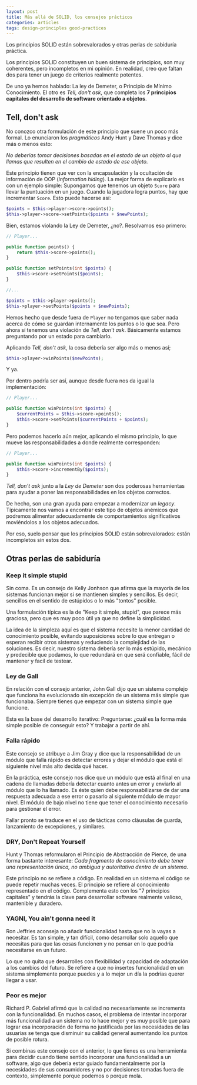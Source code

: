 ```yaml
---
layout: post
title: Más allá de SOLID, los consejos prácticos
categories: articles
tags: design-principles good-practices
---
```


Los principios SOLID están sobrevalorados y otras perlas de sabiduría práctica.

Los principios SOLID constituyen un buen sistema de principios, son muy coherentes, pero incompletos en mi opinión. En realidad, creo que faltan dos para tener un juego de criterios realmente potentes.

De uno ya hemos hablado: La ley de Demeter, o Principio de Mínimo Conocimiento. El otro es *Tell, don't ask*, que completa los **7 principios capitales del desarrollo de software orientado a objetos**.

## Tell, don't ask

No conozco otra formulación de este principio que suene un poco más formal. Lo enunciaron los *pragmáticos* Andy Hunt y Dave Thomas y dice más o menos esto:

*No deberías tomar decisiones basadas en el estado de un objeto al que llamas que resulten en el cambio de estado de ese objeto.*

Este principio tienen que ver con la encapsulación y la ocultación de información de OOP (*information hiding*). La mejor forma de explicarlo es con un ejemplo simple: Supongamos que tenemos un objeto `Score` para llevar la puntuación en un juego. Cuando la jugadora logra puntos, hay que incrementar `Score`. Esto puede hacerse así:

```php
$points = $this->player->score->points();
$this->player->score->setPoints($points + $newPoints);
```

Bien, estamos violando la Ley de Demeter, ¿no?. Resolvamos eso primero:

```php
// Player...

public function points() {
    return $this->score->points();
}

public function setPoints(int $points) {
    $this->score->setPoints($points);
}

//...

$points = $this->player->points();
$this->player->setPoints($points + $newPoints);
```

Hemos hecho que desde fuera de `Player` no tengamos que saber nada acerca de cómo se guardan internamente los puntos o lo que sea. Pero ahora sí tenemos una violación de *Tell, don't ask*. Básicamente estamos preguntando por un estado para cambiarlo.

Aplicando *Tell, don't ask*, la cosa debería ser algo más o menos así;

```php
$this->player->winPoints($newPoints);
```

Y ya.

Por dentro podría ser así, aunque desde fuera nos da igual la implementación:

```php
// Player...

public function winPoints(int $points) {
    $currentPoints = $this->score->points();
    $this->score->setPoints($currentPoints + $points);
}
```

Pero podemos hacerlo aún mejor, aplicando el mismo principio, lo que mueve las responsabilidades a donde realmente corresponden:

```php
// Player...

public function winPoints(int $points) {
    $this->score->incrementBy($points);
}
```

*Tell, don't ask* junto a la *Ley de Demeter* son dos poderosas herramientas para ayudar a poner las responsabilidades en los objetos correctos. 

De hecho, son una gran ayuda para empezar a modernizar un *legacy*. Típicamente nos vamos a encontrar este tipo de objetos anémicos que podremos alimentar adecuadamente de comportamientos significativos moviéndolos a los objetos adecuados.

Por eso, suelo pensar que los principios SOLID están sobrevalorados: están incompletos sin estos dos.

## Otras perlas de sabiduría

### Keep it simple stupid

Sin coma. Es un consejo de Kelly Jonhson que afirma que la mayoría de los sistemas funcionan mejor si se mantienen simples y sencillos. Es decir, sencillos en el sentido de estúpidos o lo más "tontos" posible.

Una formulación típica es la de "Keep it simple, stupid", que parece más graciosa, pero que es muy poco útil ya que no define la simplicidad.

La idea de la simpleza aquí es que el sistema necesite la menor cantidad de conocimiento posible, evitando suposiciones sobre lo que entregan o esperan recibir otros sistemas y reduciendo la complejidad de las soluciones. Es decir, nuestro sistema debería ser lo más estúpido, mecánico y predecible que podamos, lo que redundará en que será confiable, fácil de mantener y facil de testear. 

### Ley de Gall

En relación con el consejo anterior, John Gall dijo que un sistema complejo que funciona ha evolucionado sin excepción de un sistema más simple que funcionaba. Siempre tienes que empezar con un sistema simple que funcione.

Esta es la base del desarrollo iterativo: Preguntarse: ¿cuál es la forma más simple posible de conseguir esto? Y trabajar a partir de ahí.

### Falla rápido

Este consejo se atribuye a Jim Gray y dice que la responsabilidad de un módulo que falla rápido es detectar errores y dejar el módulo que está el siguiente nivel más alto decida qué hacer.

En la práctica, este consejo nos dice que un módulo que está al final en una cadena de llamadas debería detectar cuanto antes un error y enviarlo al módulo que lo ha llamado. Es éste quien debe responsabilizarse de dar una respuesta adecuada a ese error o pasarlo al siguiente módulo de mayor nivel. El módulo de bajo nivel no tiene que tener el conocimiento necesario para gestionar el error.

Fallar pronto se traduce en el uso de tácticas como cláusulas de guarda, lanzamiento de excepciones, y similares.

### DRY, Don't Repeat Yourself

Hunt y Thomas reformularon el Principio de Abstracción de Pierce, de una forma bastante interesante: *Cada fragmento de conocimiento debe tener una representación única, no ambigua y autoritativa dentro de un sistema*.

Este principio no se refiere a código. En realidad en un sistema el código se puede repetir muchas veces. El principio se refiere al conocimiento representado en el código. Complementa esto con los "7 principios capitales" y tendrás la clave para desarrollar software realmente valioso, mantenible y duradero.

### YAGNI, You ain't gonna need it

Ron Jeffries aconseja no añadir funcionalidad hasta que no la vayas a necesitar. Es tan simple, y tan difícil, como desarrollar solo aquello que necesitas para que las cosas funcionen y no pensar en lo que podría necesitarse en un futuro.

Lo que no quita que desarrolles con flexibilidad y capacidad de adaptación a los cambios del futuro. Se refiere a que no insertes funcionalidad en un sistema simplemente porque puedes y a lo mejor un día la podrías querer llegar a usar.

### Peor es mejor

Richard P. Gabriel afirmó que la calidad no necesariamente se incrementa con la funcionalidad. En muchos casos, el problema de intentar incorporar más funcionalidad a un sistema no lo hace mejor y es muy posible que para lograr esa incorporación de forma no justificada por las necesidades de las usuarias se tenga que disminuir su calidad general aumentando los puntos de posible rotura.

Si combinas este consejo con el anterior, lo que tienes es una herramienta para decidir cuando tiene sentido incorporar una funcionalidad a un software, algo que debería estar guiado fundamentalmente por la necesidades de sus consumidores y no por decisiones tomadas fuera de contexto, simplemente porque podemos o porque mola.
